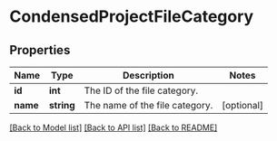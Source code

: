 # CondensedProjectFileCategory

## Properties
Name | Type | Description | Notes
------------ | ------------- | ------------- | -------------
**id** | **int** | The ID of the file category. | 
**name** | **string** | The name of the file category. | [optional] 

[[Back to Model list]](../README.md#documentation-for-models) [[Back to API list]](../README.md#documentation-for-api-endpoints) [[Back to README]](../README.md)


